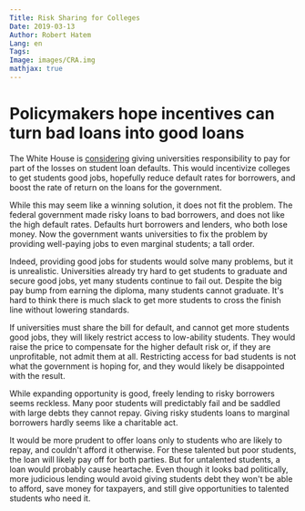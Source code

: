 ```yaml
---
Title: Risk Sharing for Colleges
Date: 2019-03-13
Author: Robert Hatem
Lang: en
Tags:
Image: images/CRA.img
mathjax: true
---
```


# Policymakers hope incentives can turn bad loans into good loans

The White House is [considering](https://www.wsj.com/articles/white-house-might-put-colleges-on-the-hook-for-student-loans-11552406110?mod=e2fb&fbclid=IwAR1knGWkLnUNmqVkQUofMJq7Seylq-z07inOdEcZsPCRVroRQk6Ho_08Bjk) giving universities responsibility to pay for part of the losses on student loan defaults. This would incentivize colleges to get students good jobs, hopefully reduce default rates for borrowers, and boost the rate of return on the loans for the government.

While this may seem like a winning solution, it does not fit the problem. The federal government made risky loans to bad borrowers, and does not like the high default rates. Defaults hurt borrowers and lenders, who both lose money. Now the government wants universities to fix the problem by providing well-paying jobs to even marginal students; a tall order.

Indeed, providing good jobs for students would solve many problems, but it is unrealistic. Universities already try hard to get students to graduate and secure good jobs, yet many students continue to fail out. Despite the big pay bump from earning the diploma, many students cannot graduate. It's hard to think there is much slack to get more students to cross the finish line without lowering standards.

If universities must share the bill for default, and cannot get more students good jobs, they will likely restrict access to low-ability students. They would raise the price to compensate for the higher default risk or, if they are unprofitable, not admit them at all. Restricting access for bad students is not what the government is hoping for, and they would likely be disappointed with the result.

While expanding opportunity is good, freely lending to risky borrowers seems reckless. Many poor students will predictably fail and be saddled with large debts they cannot repay. Giving risky students loans to marginal borrowers hardly seems like a charitable act.

It would be more prudent to offer loans only to students who are likely to repay, and couldn't afford it otherwise. For these talented but poor students, the loan will likely pay off for both parties. But for untalented students, a loan would probably cause heartache. Even though it looks bad politically, more judicious lending would avoid giving students debt they won't be able to afford, save money for taxpayers, and still give opportunities to talented students who need it.
